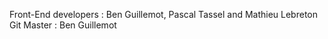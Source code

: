 Front-End developers : Ben Guillemot, Pascal Tassel and Mathieu Lebreton
<br>
Git Master : Ben Guillemot
